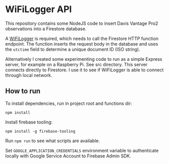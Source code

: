 # WiFiLogger API

This repository contains some NodeJS code to insert Davis Vantage Pro2 observations into a Firestore database.

A [WiFiLogger](http://www.wifilogger.net) is required, which needs to call the Firestore HTTP function endpoint.
The function inserts the request body in the database and uses the `utctime` field to determine a unique document ID (ISO string).

Alternatively I created some experimenting code to run as a simple Express server, for example on a Raspberry Pi. See src directory.
This server connects directly to Firestore.
I use it to see if WiFiLogger is able to connect through local network.

## How to run

To install dependencies, run in project root and functions dir:

```shell script
npm install
```

Install firebase tooling:

```shell script
npm install -g firebase-tooling
```

Run `npm run` to see what scripts are available.

Set `GOOGLE_APPLICATION_CREDENTIALS` environment variable to authenticate locally with Google Service Account to Firebase Admin SDK. 
